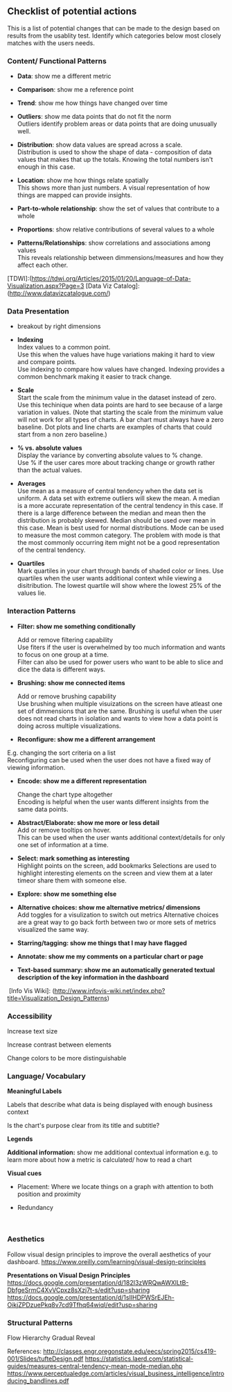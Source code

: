 

## Checklist of potential actions
This is a list of potential changes that can be made to the design based on results from the usablity test. Identify which categories below most closely matches with the users needs.

### Content/ Functional Patterns

- **Data**: show me a different metric  

- **Comparison**: show me a reference point

- **Trend**: show me how things have changed over time  

- **Outliers**: show me data points that do not fit the norm  
 Outliers identify problem areas or data points that are doing unusually well.

- **Distribution**: show data values are spread across a scale.  
Distribution is used to show the shape of data -  composition of data values that makes that up the totals. Knowing the total numbers isn't enough in this case. 

- **Location**: show me how things relate spatially  
 This shows more than just numbers. A visual representation of how things are mapped can provide insights.  

- **Part-to-whole relationship**: show the set of values that contribute to a whole  

- **Proportions**:  show relative contributions of several values to a whole  

- **Patterns/Relationships**: show correlations and associations among values  
  This reveals relationship between dimmensions/measures and how they affect each other.   

[TDWI]:(https://tdwi.org/Articles/2015/01/20/Language-of-Data-Visualization.aspx?Page=3
[Data Viz Catalog]:(http://www.datavizcatalogue.com/)

### Data Presentation

- breakout by right dimensions  

- **Indexing**  
Index values to a common point.  
Use this when the values have huge variations making it hard to view and compare points.   
Use indexing to compare how values have changed. Indexing provides a common benchmark making it easier to track change.

- **Scale**  
Start the scale from the minimum value in the dataset instead of zero.  
Use this techinique when data points are hard to see because of a large variation in values. (Note that starting the scale from the minimum value will not work for all types of charts. A bar chart must always have a zero baseline. Dot plots and line charts are examples of charts that could start from a non zero baseline.)

- **% vs. absolute values**  
Display the variance by converting absolute values to % change.  
Use % if the user cares more about tracking change or growth rather than the actual values.  

- **Averages**  
Use mean as a measure of central tendency when the data set is uniform. A data set with extreme outliers will skew the mean. A median is a more accurate representation of the central tendency in this case. If there is a large difference between the median and mean then the distribution is probably skewed. Median should be used over mean in this case. Mean is best used for normal distributions. Mode can be used to measure the most common category. The problem with mode is that the most commonly occurring item might not be a good representation of the central tendency.  

- **Quartiles**  
Mark quartiles in your chart through bands of shaded color or lines.
Use quartiles when the user wants additional context while viewing a disitribution. The lowest quartile will show where the lowest 25% of the values lie.   


### Interaction Patterns


- **Filter: show me something conditionally**

  Add or remove filtering capability  
  Use fiters if the user is overwhelmed by too much information and wants to focus on one group at a time.   
  Filter can also be used for power users who want to be able to slice and dice the data is different ways.


- **Brushing: show me connected items**

  Add or remove brushing capability  
 Use brushing when multiple visuizations on the screen have atleast one set of dimmensions that are the same. Brushing is useful when the user does not read charts in isolation and wants to view how a data point is doing across multiple visualizations.

- **Reconfigure: show me a different arrangement**

E.g. changing the sort criteria on a list    
Reconfiguring can be used when the user does not have a fixed way of viewing information.   


- **Encode: show me a different representation**

  Change the chart type altogether    
 Encoding is helpful when the user wants different insights from the same data points.


- **Abstract/Elaborate: show me more or less detail**  
  Add or remove tooltips on hover.   
  This can be used when the user wants additional context/details for only one set of information at a time. 


- **Select: mark something as interesting**  
  Highlight points on the screen, add bookmarks
  Selections are used to highlight interesting elements on the screen and view them at a later timeor share them with someone else.

- **Explore: show me something else**  

- **Alternative choices: show me alternative metrics/ dimensions**  
  Add toggles for a visulization to switch out metrics
  Alternative choices are a great way to go back forth between two or more sets of metrics visualized the same way. 


- **Starring/tagging: show me things that I may have flagged**

- **Annotate: show me my comments on a particular chart or page**

-  **Text-based summary:  show me an automatically generated textual description of the key information in the dashboard**

  ​
[Info Vis Wiki]: (http://www.infovis-wiki.net/index.php?title=Visualization_Design_Patterns)

### Accessibility

Increase text size

Increase contrast between elements

Change colors to be more distinguishable



### Language/ Vocabulary

**Meaningful Labels**

Labels that describe what data is being displayed with enough business context

Is the chart's purpose clear from its title and subtitle?


**Legends**

**Additional information:** show me additional contextual information e.g.  to learn more about how a metric is calculated/ how to read a chart

**Visual cues**

- Placement: Where we locate things on a graph with attention to both position and proximity

- Redundancy

  ​

### Aesthetics

Follow visual design principles to improve the overall aesthetics of your dashboard.
https://www.oreilly.com/learning/visual-design-principles

**Presentations on Visual Design Principles**
https://docs.google.com/presentation/d/182I3zWRQwAWXlLtB-DbfgeSrmC4XvVCpxz8sXzj7t-s/edit?usp=sharing
https://docs.google.com/presentation/d/1slIHDPWSrEJEh-OikjZPDzuePkq8v7cd9Tfhq64wiqI/edit?usp=sharing


### Structural Patterns

Flow
Hierarchy
Gradual Reveal

References:
http://classes.engr.oregonstate.edu/eecs/spring2015/cs419-001/Slides/tufteDesign.pdf
https://statistics.laerd.com/statistical-guides/measures-central-tendency-mean-mode-median.php
https://www.perceptualedge.com/articles/visual_business_intelligence/introducing_bandlines.pdf
